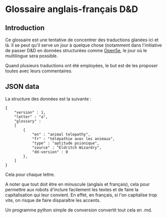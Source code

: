 # Glossaire anglais-français D&D

## Introduction

Ce glossaire est une tentative de concentrer des traductions glanées ici et là. Il se peut qu'il serve un jour à quelque chose (notamment dans l'initiative de passer D&D en données structurées comme [Open5e](https://github.com/open5e), le jour où le multilingue sera possible.

Quand plusieurs traductions ont été employées, le but est de les proposer toutes avec leurs commentaires.

## JSON data

La structure des données est la suivante :

```
{
    "version" : 1,
    "letter" : "a",
    "glossary" :
    [
        {
            "en" : "animal telepathy",
            "fr" : "télépathie avec les animaux",
            "type" : "aptitude psionique",
            "source" : "Eldritch Wizardry",
            "dd-version" : 0
        },
    ]
}
```

Cela pour chaque lettre.

A noter que tout doit être en minuscule (anglais et français), cela pour permettre aux robots d'inclure facilement les textes et de faire la capitalisation qui leur convient. En effet, en français, si l'on capitalise trop vite, on risque de faire disparaître les accents.

Un programme python simple de conversion convertit tout cela en .md.


